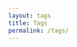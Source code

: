 ```yaml
---
layout: tags
title: Tags
permalink: /tags/
---
```




<!-- 먼저 링크를 새로 따기 위해서 루트 경로에 tag.md 파일을 만들었다. layout으로 tag를 지정했기 때문에 /_layout/tag.html 파일을 끌어올 것이다.-->
